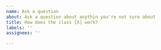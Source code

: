 ```yaml
---
name: Ask a question
about: Ask a question about anythin you're not sure about
title: How does the class [X] work?
labels: ''
assignees: ''

---
```



